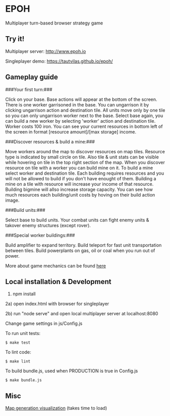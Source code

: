 # EPOH

Multiplayer turn-based browser strategy game

## Try it! ##

Multiplayer server: http://www.epoh.io

Singleplayer demo: https://tautvilas.github.io/epoh/

## Gameplay guide ##

###Your first turn:###

Click on your base. Base actions will appear at the bottom of the screen. There is one worker garrisoned in the base.
You can ungarrison it by clicking ungarrison action and destination tile. All units move only by one tile so you can
only ungarrison worker next to the base. Select base again, you can build a new worker by selecting 'worker' action
and destination tile. Worker costs 100 iron. You can see your current resources in bottom left of the screen in format
[resource amount]/[max storage] income.

###Discover resources & build a mine:###

Move workers around the map to discover resources on map tiles. Resource type is
indicated by small circle on tile. Also tile & unit stats can be visible while hovering on tile in the top right section of the map.
When you discover resource on tile with a worker you can build mine on it. To build a mine select worker and destination tile.
Each building requires resources and you will not be allowed to build if you don't have enought of them. Building a mine on a tile
with resource will increase your income of that resource. Building bigmine will allso increase storage capacity. You can see
how much resources each building/unit costs by hoving on their build action image.

###Build units:###

Select base to build units. Your combat units can fight enemy units & takover enemy structures (except rover).

###Special worker buildings:###

Build amplifier to expand territory. Build teleport for fast unit transportation between tiles. Build powerplants on gas, oil or coal when you
run out of power.

More about game mechanics can be found [here](https://tautvilas.github.io/epoh/rules.html)

## Local installation & Development ##

1) npm install

2a) open index.html with browser for singleplayer

2b) run "node serve" and open local multiplayer server at localhost:8080

Change game settings in js/Config.js

To run unit tests:

    $ make test

To lint code:

    $ make lint

To build bundle.js, used when PRODUCTION is true in Config.js

    $ make bundle.js


## Misc ##

[Map generation visualization](https://tautvilas.github.io/epoh.perlin.html) (takes time to load)
